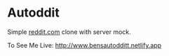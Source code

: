 # Autoddit
Simple [reddit.com](https://reddit.com) clone with server mock.

To See Me Live: http://www.bensautodditt.netlify.app